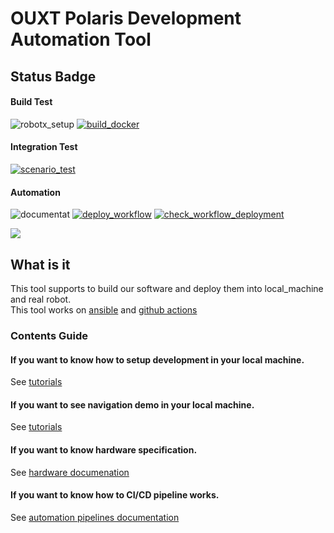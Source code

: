 # OUXT Polaris Development Automation Tool
## Status Badge
#### Build Test
![robotx_setup](https://github.com/OUXT-Polaris/robotx_setup/workflows/robotx_setup/badge.svg)
[![build_docker](https://github.com/OUXT-Polaris/robotx_setup/actions/workflows/docker.yaml/badge.svg)](https://github.com/OUXT-Polaris/robotx_setup/actions/workflows/docker.yaml)

#### Integration Test
[![scenario_test](https://github.com/OUXT-Polaris/robotx_setup/actions/workflows/scenario_test.yaml/badge.svg)](https://github.com/OUXT-Polaris/robotx_setup/actions/workflows/scenario_test.yaml)

#### Automation
![documentat](https://github.com/OUXT-Polaris/robotx_setup/workflows/documentat/badge.svg)
[![deploy_workflow](https://github.com/OUXT-Polaris/robotx_setup/actions/workflows/deploy_workflow.yaml/badge.svg)](https://github.com/OUXT-Polaris/robotx_setup/actions/workflows/deploy_workflow.yaml)
[![check_workflow_deployment](https://github.com/OUXT-Polaris/robotx_setup/actions/workflows/check_workflow.yaml/badge.svg)](https://github.com/OUXT-Polaris/robotx_setup/actions/workflows/check_workflow.yaml)

[![](https://img.youtube.com/vi/nkrm7e8vdPg/maxresdefault.jpg)](https://www.youtube.com/watch?v=nkrm7e8vdPg)

## What is it
This tool supports to build our software and deploy them into local_machine and real robot.  
This tool works on [ansible](https://docs.ansible.com/) and [github actions](https://github.com/features/actions)

### Contents Guide
#### If you want to know how to setup development in your local machine.
See [tutorials](tutorials/supported_platforms)

#### If you want to see navigation demo in your local machine.
See [tutorials](tutorials/navigation_demo)

#### If you want to know hardware specification.
See [hardware documenation](https://ouxt-polaris.github.io/robotx-hardware-documentation/)

#### If you want to know how to CI/CD pipeline works.
See [automation pipelines documentation](automation)